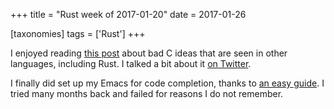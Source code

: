 +++
title = "Rust week of 2017-01-20"
date = 2017-01-26

[taxonomies]
tags = ['Rust']
+++

I enjoyed reading [this post] about bad C ideas that are seen in other
languages, including Rust. I talked a bit about it [on Twitter].

I finally did set up my Emacs for code completion,
thanks to [an easy guide]. I tried many months back and failed for
reasons I do not remember.

[this post]: https://eev.ee/blog/2016/12/01/lets-stop-copying-c
[on Twitter]: https://twitter.com/tshepang_dev/status/823671209338568704
[an easy guide]: https://github.com/racer-rust/emacs-racer
